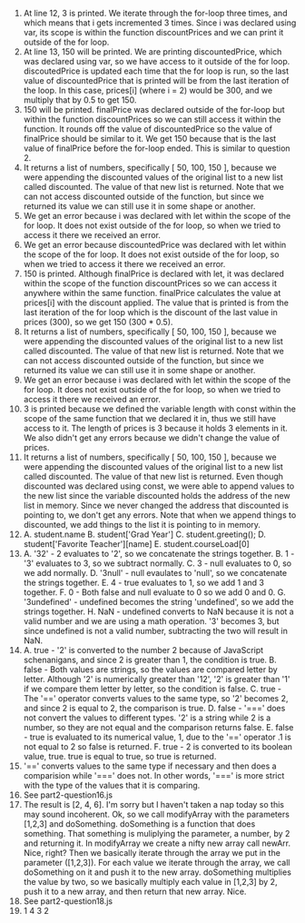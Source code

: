 1. At line 12, 3 is printed. We iterate through the for-loop three times, and which means that i gets incremented 3 times. Since i was declared using var, its scope is within the function discountPrices and we can print it outside of the for loop.
2. At line 13, 150 will be printed. We are printing discountedPrice, which was declared using var, so we have access to it outside of the for loop. discoutedPrice is updated each time that the for loop is run, so the last value of discountedPrice that is printed will be from the last iteration of the loop. In this case, prices[i] (where i = 2) would be 300, and we multiply that by 0.5 to get 150.
3. 150 will be printed. finalPrice was declared outside of the for-loop but within the function discountPrices so we can still access it within the function. It rounds off the value of discountedPrice so the value of finalPrice should be similar to it. We get 150 because that is the last value of finalPrice before the for-loop ended. This is similar to question 2.
4. It returns a list of numbers, specifically [ 50, 100, 150 ], because we were appending the discounted values of the original list to a new list called discounted. The value of that new list is returned. Note that we can not access discounted outside of the function, but since we returned its value we can still use it in some shape or another.
5. We get an error because i was declared with let within the scope of the for loop. It does not exist outside of the for loop, so when we tried to access it there we received an error.
6. We get an error because discountedPrice was declared with let within the scope of the for loop. It does not exist outside of the for loop, so when we tried to access it there we received an error.
7.  150 is printed. Although finalPrice is declared with let, it was declared within the scope of the function discountPrices so we can access it anywhere within the same function. finalPrice calculates the value at prices[i] with the discount applied. The value that is printed is from the last iteration of the for loop which is the discount of the last value in prices (300), so we get 150 (300 * 0.5).
8. It returns a list of numbers, specifically [ 50, 100, 150 ], because we were appending the discounted values of the original list to a new list called discounted. The value of that new list is returned. Note that we can not access discounted outside of the function, but since we returned its value we can still use it in some shape or another.
9. We get an error because i was declared with let within the scope of the for loop. It does not exist outside of the for loop, so when we tried to access it there we received an error.
10. 3 is printed because we defined the variable length with const within the scope of the same function that we declared it in, thus we still have access to it. The length of prices is 3 because it holds 3 elements in it. We also didn't get any errors because we didn't change the value of prices.
11. It returns a list of numbers, specifically [ 50, 100, 150 ], because we were appending the discounted values of the original list to a new list called discounted. The value of that new list is returned. Even though discounted was declared using const, we were able to append values to the new list since the variable discounted holds the address of the new list in memory. Since we never changed the address that discounted is pointing to, we don't get any errors. Note that when we append things to discounted, we add things to the list it is pointing to in memory.
12. A. student.name
    B. student['Grad Year']
    C. student.greeting();
    D. student['Favorite Teacher'][name]
    E. student.courseLoad[0]
13. A. '32' - 2 evaluates to '2', so we concatenate the strings together.
    B. 1 - '3' evaluates to 3, so we subtract normally.
    C. 3 - null evaluates to 0, so we add normally.
    D. '3null' - null evaulates to 'null', so we concatenate the strings together.
    E. 4 - true evaluates to 1, so we add 1 and 3 together.
    F. 0 - Both false and null evaluate to 0 so we add 0 and 0.
    G. '3undefined' - undefined becomes the string 'undefined', so we add the strings together.
    H. NaN - undefined converts to NaN because it is not a valid number and we are using a math operation. '3' becomes 3, but since undefined is not a valid number, subtracting the two will result in NaN.
14. A. true - '2' is converted to the number 2 because of JavaScript schenanigans, and since 2 is greater than 1, the condition is true.
    B. false - Both values are strings, so the values are compared letter by letter. Although '2' is numerically greater than '12', '2' is greater than '1' if we compare them letter by letter, so the condition is false.
    C. true - The '==' operator converts values to the same type, so '2' becomes 2, and since 2 is equal to 2, the comparison is true.
    D. false - '===' does not convert the values to different types. '2' is a string while 2 is a number, so they are not equal and the comparison returns false.
    E. false - true is evaluated to its numerical value, 1, due to the '==' operator .1 is not equal to 2 so false is returned.
    F. true  - 2 is converted to its boolean value, true. true is equal to true, so true is returned.
15. '==' converts values to the same type if necessary and then does a comparision while '===' does not. In other words, '===' is more strict with the type of the values that it is comparing.
16. See part2-question16.js
17. The result is [2, 4, 6]. I'm sorry but I haven't taken a nap today so this may sound incoherent. Ok, so we call modifyArray with the parameters [1,2,3] and doSomething. doSomething is a function that does something. That something is muliplying the parameter, a number, by 2 and returning it. In modifyArray we create a nifty new array call newArr. Nice, right? Then we basically iterate through the array we put in the parameter ([1,2,3]). For each value we iterate through the array, we call doSomething on it and push it to the new array. doSomething multiplies the value by two, so we basically multiply each value in [1,2,3] by 2, push it to a new array, and then return that new array. Nice.  
18. See part2-question18.js
19. 1
    4
    3
    2